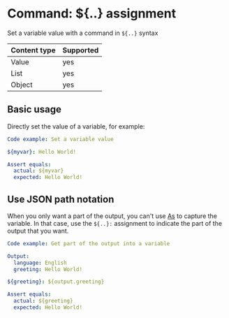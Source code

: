 # Command: ${..} assignment

Set a variable value with a command in `${..}` syntax

| Content type | Supported |
|--------------|-----------|
| Value        | yes       |
| List         | yes       |
| Object       | yes       |

## Basic usage

Directly set the value of a variable, for example:

```yaml instacli
Code example: Set a variable value

${myvar}: Hello World!

Assert equals:
  actual: ${myvar}
  expected: Hello World!
```

## Use JSON path notation

When you only want a part of the output, you can't use [As](As.md) to capture the variable. In that case, use
the `${..}:` assignment to indicate the part of the output that you want.

```yaml instacli
Code example: Get part of the output into a variable

Output:
  language: English
  greeting: Hello World!

${greeting}: ${output.greeting}

Assert equals:
  actual: ${greeting}
  expected: Hello World!
```
